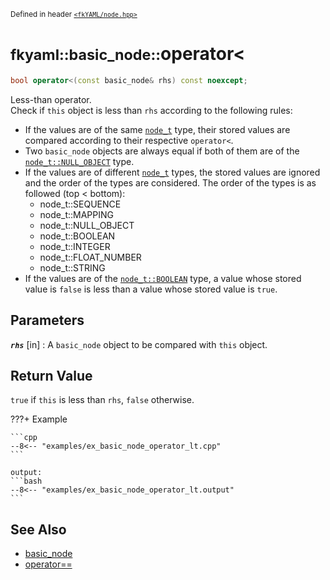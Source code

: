<small>Defined in header [`<fkYAML/node.hpp>`](https://github.com/fktn-k/fkYAML/blob/develop/include/fkYAML/node.hpp)</small>

# <small>fkyaml::basic_node::</small>operator<

```cpp
bool operator<(const basic_node& rhs) const noexcept;
```

Less-than operator.  
Check if `this` object is less than `rhs` according to the following rules:  

* If the values are of the same [`node_t`](node_t.md) type, their stored values are compared according to their respective `operator<`.
* Two `basic_node` objects are always equal if both of them are of the [`node_t::NULL_OBJECT`](node_t.md) type.
* If the values are of different [`node_t`](node_t.md) types, the stored values are ignored and the order of the types are considered. The order of the types is as followed (top < bottom):
    * node_t::SEQUENCE
    * node_t::MAPPING
    * node_t::NULL_OBJECT
    * node_t::BOOLEAN
    * node_t::INTEGER
    * node_t::FLOAT_NUMBER
    * node_t::STRING
* If the values are of the [`node_t::BOOLEAN`](node_t.md) type, a value whose stored value is `false` is less than a value whose stored value is `true`.

## **Parameters**

***`rhs`*** [in]
:   A `basic_node` object to be compared with `this` object.

## **Return Value**

`true` if `this` is less than `rhs`, `false` otherwise.

???+ Example

    ```cpp
    --8<-- "examples/ex_basic_node_operator_lt.cpp"
    ```

    output:
    ```bash
    --8<-- "examples/ex_basic_node_operator_lt.output"
    ```

## **See Also**

* [basic_node](index.md)
* [operator==](operator_eq.md)
